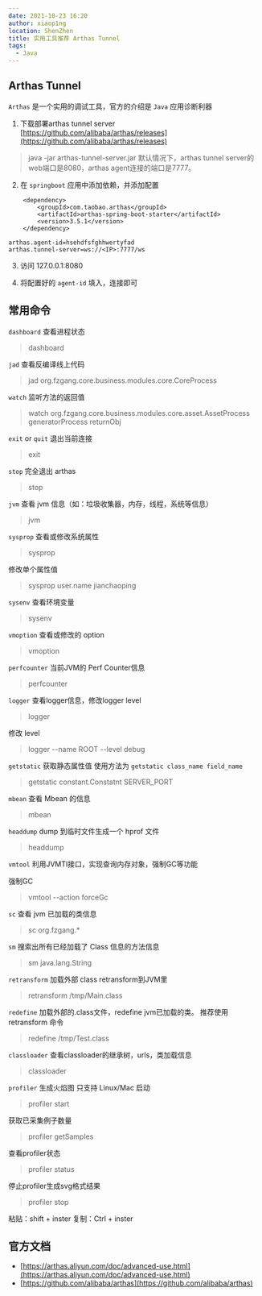 ```yaml
---
date: 2021-10-23 16:20
author: xiaop1ng
location: ShenZhen
title: 实用工具推荐 Arthas Tunnel
tags:
  - Java
---
```

## Arthas Tunnel

`Arthas` 是一个实用的调试工具，官方的介绍是 `Java` 应用诊断利器

1. 下载部署arthas tunnel server [https://github.com/alibaba/arthas/releases](https://github.com/alibaba/arthas/releases)
> java -jar  arthas-tunnel-server.jar
默认情况下，arthas tunnel server的web端口是8080，arthas agent连接的端口是7777。

2. 在 `springboot` 应用中添加依赖，并添加配置
```
    <dependency>
        <groupId>com.taobao.arthas</groupId>
        <artifactId>arthas-spring-boot-starter</artifactId>
        <version>3.5.1</version>
    </dependency>
```

```
arthas.agent-id=hsehdfsfghhwertyfad
arthas.tunnel-server=ws://<IP>:7777/ws
```

3. 访问 127.0.0.1:8080 

4. 将配置好的 `agent-id` 填入，连接即可

## 常用命令

`dashboard` 查看进程状态

> dashboard

`jad` 查看反编译线上代码

> jad org.fzgang.core.business.modules.core.CoreProcess

`watch` 监听方法的返回值

> watch org.fzgang.core.business.modules.core.asset.AssetProcess generatorProcess returnObj

`exit` or `quit` 退出当前连接
> exit

`stop` 完全退出 arthas
> stop

`jvm` 查看 jvm 信息（如：垃圾收集器，内存，线程，系统等信息）
> jvm

`sysprop` 查看或修改系统属性
> sysprop

修改单个属性值
> sysprop user.name jianchaoping

`sysenv` 查看环境变量
> sysenv

`vmoption` 查看或修改的 option
> vmoption

`perfcounter` 当前JVM的 Perf Counter信息
> perfcounter

`logger` 查看logger信息，修改logger level
> logger

修改 level
> logger --name ROOT --level debug

`getstatic` 获取静态属性值
使用方法为 `getstatic class_name field_name`
> getstatic constant.Constatnt SERVER_PORT

`mbean` 查看 Mbean 的信息
> mbean

`headdump` dump 到临时文件生成一个 hprof 文件
> headdump

`vmtool` 利用JVMTI接口，实现查询内存对象，强制GC等功能

强制GC
> vmtool --action forceGc

`sc` 查看 jvm 已加载的类信息

> sc org.fzgang.*

`sm` 搜索出所有已经加载了 Class 信息的方法信息  
> sm java.lang.String

`retransform` 加载外部 class retransform到JVM里
> retransform /tmp/Main.class

`redefine` 加载外部的.class文件，redefine jvm已加载的类。
推荐使用 retransform 命令
> redefine /tmp/Test.class

`classloader` 查看classloader的继承树，urls，类加载信息
> classloader

`profiler` 生成火焰图 只支持 Linux/Mac
启动
> profiler start

获取已采集例子数量
> profiler getSamples

查看profiler状态
> profiler status

停止profiler生成svg格式结果
> profiler stop


粘贴：shift + inster
复制：Ctrl + inster

## 官方文档

- [https://arthas.aliyun.com/doc/advanced-use.html](https://arthas.aliyun.com/doc/advanced-use.html)
- [https://github.com/alibaba/arthas](https://github.com/alibaba/arthas)
